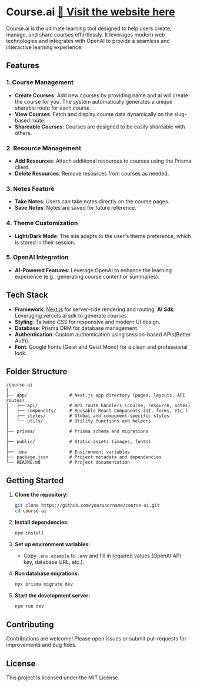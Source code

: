 # Course.ai <a href="https://courseai.vercel.app/signin" target="_blank" align="right">🔗 Visit the website here</a>

Course.ai is the ultimate learning tool designed to help users create, manage, and share courses effortlessly. It leverages modern web technologies and integrates with OpenAI to provide a seamless and interactive learning experience.

## Features

### 1. Course Management
- **Create Courses**: Add new courses by providing name and ai will create the course for you. The system automatically generates a unique sharable route for each course.
- **View Courses**: Fetch and display course data dynamically on the slug-based route.
- **Shareable Courses**: Courses are designed to be easily shareable with others.

### 2. Resource Management
- **Add Resources**: Attach additional resources to courses using the Prisma client.
- **Delete Resources**: Remove resources from courses as needed.

### 3. Notes Feature
- **Take Notes**: Users can take notes directly on the course pages.
- **Save Notes**: Notes are saved for future reference.

### 4. Theme Customization
- **Light/Dark Mode**: The site adapts to the user's theme preference, which is stored in their session.

### 5. OpenAI Integration
- **AI-Powered Features**: Leverage OpenAI to enhance the learning experience (e.g., generating course content or summaries).

## Tech Stack

- **Framework**: [Next.js](https://nextjs.org/) for server-side rendering and routing.
 **AI Sdk**: Leveraging vercels ai sdk to generate courses.
- **Styling**: Tailwind CSS for responsive and modern UI design.
- **Database**: Prisma ORM for database management.
- **Authentication**: Custom authentication using session-based APIs(Better Auth).
- **Font**: Google Fonts (Geist and Geist Mono) for a clean and professional look.

## Folder Structure
```
/course-ai
│
├── app/                # Next.js app directory (pages, layouts, API routes)
│   ├── api/            # API route handlers (course, resource, notes)
│   ├── components/     # Reusable React components (UI, forms, etc.)
│   ├── styles/         # Global and component-specific styles
│   └── utils/          # Utility functions and helpers
│
├── prisma/             # Prisma schema and migrations
│
├── public/             # Static assets (images, fonts)
│
├── .env                # Environment variables
├── package.json        # Project metadata and dependencies
└── README.md           # Project documentation
```

## Getting Started

1. **Clone the repository:**
    ```bash
    git clone https://github.com/yourusername/course-ai.git
    cd course-ai
    ```

2. **Install dependencies:**
    ```bash
    npm install
    ```

3. **Set up environment variables:**
    - Copy `.env.example` to `.env` and fill in required values (OpenAI API key, database URL, etc.).

4. **Run database migrations:**
    ```bash
    npx prisma migrate dev
    ```

5. **Start the development server:**
    ```bash
    npm run dev
    ```

## Contributing

Contributions are welcome! Please open issues or submit pull requests for improvements and bug fixes.

## License

This project is licensed under the MIT License.
